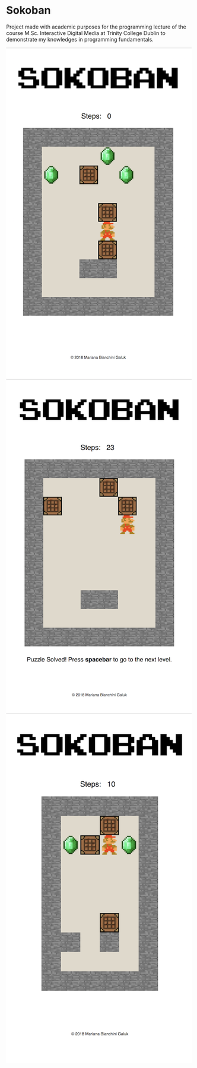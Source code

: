 # Sokoban

Project made with academic purposes for the programming lecture of the course M.Sc. Interactive Digital Media
at Trinity College Dublin to demonstrate my knowledges in programming fundamentals.

![alt text](screenshots/first_level_1.png)
![alt text](screenshots/first_level_2.png)
![alt text](screenshots/second_level.png)
